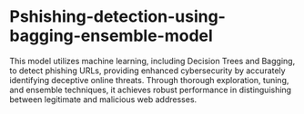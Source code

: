 # Pshishing-detection-using-bagging-ensemble-model
This model utilizes machine learning, including Decision Trees and Bagging, to detect phishing URLs, providing enhanced cybersecurity by accurately identifying deceptive online threats. Through thorough exploration, tuning, and ensemble techniques, it achieves robust performance in distinguishing between legitimate and malicious web addresses.
